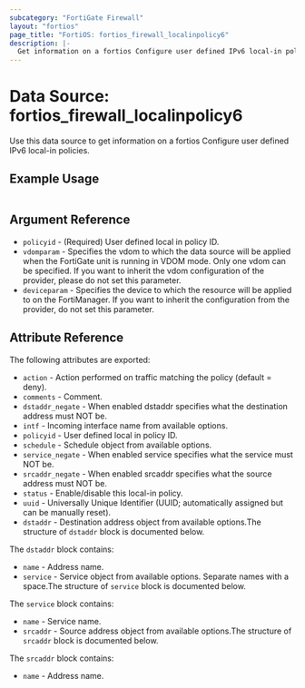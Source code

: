 ```yaml
---
subcategory: "FortiGate Firewall"
layout: "fortios"
page_title: "FortiOS: fortios_firewall_localinpolicy6"
description: |-
  Get information on a fortios Configure user defined IPv6 local-in policies.
---
```


# Data Source: fortios_firewall_localinpolicy6
Use this data source to get information on a fortios Configure user defined IPv6 local-in policies.


## Example Usage

```hcl

```

## Argument Reference

* `policyid` - (Required) User defined local in policy ID.
* `vdomparam` - Specifies the vdom to which the data source will be applied when the FortiGate unit is running in VDOM mode. Only one vdom can be specified. If you want to inherit the vdom configuration of the provider, please do not set this parameter.
* `deviceparam` - Specifies the device to which the resource will be applied to on the FortiManager. If you want to inherit the configuration from the provider, do not set this parameter.

## Attribute Reference

The following attributes are exported:

* `action` - Action performed on traffic matching the policy (default = deny).
* `comments` - Comment.
* `dstaddr_negate` - When enabled dstaddr specifies what the destination address must NOT be.
* `intf` - Incoming interface name from available options.
* `policyid` - User defined local in policy ID.
* `schedule` - Schedule object from available options.
* `service_negate` - When enabled service specifies what the service must NOT be.
* `srcaddr_negate` - When enabled srcaddr specifies what the source address must NOT be.
* `status` - Enable/disable this local-in policy.
* `uuid` - Universally Unique Identifier (UUID; automatically assigned but can be manually reset).
* `dstaddr` - Destination address object from available options.The structure of `dstaddr` block is documented below.

The `dstaddr` block contains:

* `name` - Address name.
* `service` - Service object from available options. Separate names with a space.The structure of `service` block is documented below.

The `service` block contains:

* `name` - Service name.
* `srcaddr` - Source address object from available options.The structure of `srcaddr` block is documented below.

The `srcaddr` block contains:

* `name` - Address name.
